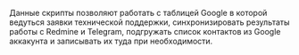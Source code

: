 Данные скрипты позволяют работать с таблицей Google в которой ведуться заявки технической поддержки,
синхронизировать результаты работы с Redmine и Telegram, подгружать список контактов из Google аккакунта и записывать их туда при необходимости.

